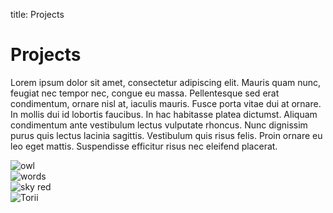 title: Projects


<div class="jumbotron jumbotron-project">
    <h1>Projects</h1>
    <p>Lorem ipsum dolor sit amet, consectetur adipiscing elit. Mauris quam nunc, 
        feugiat nec tempor nec, congue eu massa. Pellentesque sed erat condimentum, 
        ornare nisl at, iaculis mauris. Fusce porta vitae dui at ornare. In mollis 
        dui id lobortis faucibus. In hac habitasse platea dictumst. Aliquam condimentum 
        ante vestibulum lectus vulputate rhoncus. Nunc dignissim purus quis lectus 
        lacinia sagittis. Vestibulum quis risus felis. Proin ornare eu leo eget mattis. 
        Suspendisse efficitur risus nec eleifend placerat. 
    </p>
</div>

<div class="row main">
    <div class="col-3">
            <img src="./images/gslide_worldmap.png" alt="owl" class="img-fluid img-thumbnail"  >
        </div>
        <div class="col-3">
            <img src="./images/gslide_infostyle_light_idea.png" alt="words" class="img-fluid img-thumbnail" >
        </div>
        <div class="col-3">
            <img src="./images/gslide_infostyle_loop.png" alt="sky red" class="img-fluid img-thumbnail" >
        </div>
        <div class="col-3">
            <img src="./images/gslide_infostyle.png" alt="Torii" class="img-fluid img-thumbnail"  >
        </div>
</div> 